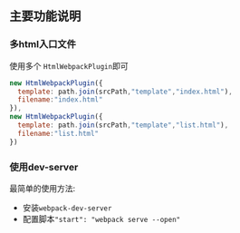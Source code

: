 ## 主要功能说明

### 多html入口文件
使用多个 ```HtmlWebpackPlugin```即可
```js
new HtmlWebpackPlugin({
  template: path.join(srcPath,"template","index.html"),
  filename:"index.html"
}),
new HtmlWebpackPlugin({
  template: path.join(srcPath,"template","list.html"),
  filename:"list.html"
})
```


### 使用dev-server
最简单的使用方法:
- 安装```webpack-dev-server```
- 配置脚本```"start": "webpack serve --open"```
